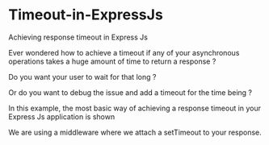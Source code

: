 # Timeout-in-ExpressJs
Achieving response timeout in Express Js

Ever wondered how to achieve a timeout if any of your asynchronous operations takes a huge amount of time to return a response ?

Do you want your user to wait for that long ?

Or do you want to debug the issue and add a timeout for the time being ?

In this example, the most basic way of achieving a response timeout in your Express Js application is shown

We are using a middleware where we attach a setTimeout to your response.


